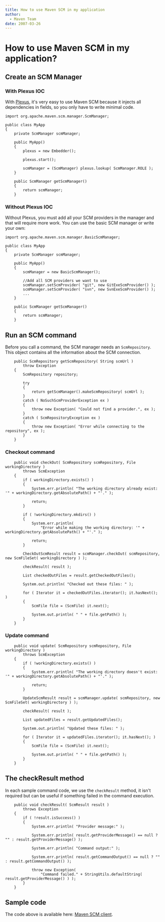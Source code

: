 ```yaml
---
title: How to use Maven SCM in my application
author: 
  - Maven Team
date: 2007-03-26
---
```


<!-- Licensed to the Apache Software Foundation (ASF) under one-->
<!-- or more contributor license agreements.  See the NOTICE file-->
<!-- distributed with this work for additional information-->
<!-- regarding copyright ownership.  The ASF licenses this file-->
<!-- to you under the Apache License, Version 2.0 (the-->
<!-- "License"); you may not use this file except in compliance-->
<!-- with the License.  You may obtain a copy of the License at-->
<!---->
<!--   http://www.apache.org/licenses/LICENSE-2.0-->
<!---->
<!-- Unless required by applicable law or agreed to in writing,-->
<!-- software distributed under the License is distributed on an-->
<!-- "AS IS" BASIS, WITHOUT WARRANTIES OR CONDITIONS OF ANY-->
<!-- KIND, either express or implied.  See the License for the-->
<!-- specific language governing permissions and limitations-->
<!-- under the License.-->
# How to use Maven SCM in my application?

## Create an SCM Manager

### With Plexus IOC

With [Plexus](http://codehaus-plexus.github.io/), it&apos;s very easy to use Maven SCM because it injects all dependencies in fields, so you only have to write minimal code.

```unknown
import org.apache.maven.scm.manager.ScmManager;

public class MyApp
{
    private ScmManager scmManager;

    public MyApp()
    {
        plexus = new Embedder();

        plexus.start();

        scmManager = (ScmManager) plexus.lookup( ScmManager.ROLE );
    }

    public ScmManager getScmManager()
    {
        return scmManager;
    }
```

### Without Plexus IOC

Without Plexus, you must add all your SCM providers in the manager and that will require more work. You can use the basic SCM manager or write your own:

```unknown
import org.apache.maven.scm.manager.BasicScmManager;

public class MyApp
{
    private ScmManager scmManager;

    public MyApp()
    {
        scmManager = new BasicScmManager();

        //Add all SCM providers we want to use
        scmManager.setScmProvider( "git", new GitExeScmProvider() );
        scmManager.setScmProvider( "svn", new SvnExeScmProvider() );
        ...
    }

    public ScmManager getScmManager()
    {
        return scmManager;
    }
```

## Run an SCM command

Before you call a command, the SCM manager needs an `ScmRepository`. This object contains all the information about the SCM connection.

```unknown
    public ScmRepository getScmRepository( String scmUrl )
        throw Exception
    {
        ScmRepository repository;

        try
        {
            return getScmManager().makeScmRepository( scmUrl );
        }
        catch ( NoSuchScmProviderException ex )
        {
            throw new Exception( "Could not find a provider.", ex );
        }
        catch ( ScmRepositoryException ex )
        {
            throw new Exception( "Error while connecting to the repository", ex );
        }
    }
```

### Checkout command

```unknown
    public void checkOut( ScmRepository scmRepository, File workingDirectory )
        throws ScmException
    {
        if ( workingDirectory.exists() )
        {
            System.err.println( "The working directory already exist: '" + workingDirectory.getAbsolutePath() + "'." );

            return;
        }

        if ( !workingDirectory.mkdirs() )
        {
            System.err.println(
                "Error while making the working directory: '" + workingDirectory.getAbsolutePath() + "'." );

            return;
        }

        CheckOutScmResult result = scmManager.checkOut( scmRepository, new ScmFileSet( workingDirectory ) );

        checkResult( result );

        List checkedOutFiles = result.getCheckedOutFiles();

        System.out.println( "Checked out these files: " );

        for ( Iterator it = checkedOutFiles.iterator(); it.hasNext(); )
        {
            ScmFile file = (ScmFile) it.next();

            System.out.println( " " + file.getPath() );
        }
    }
```

### Update command

```unknown
    public void update( ScmRepository scmRepository, File workingDirectory )
        throws ScmException
    {
        if ( !workingDirectory.exists() )
        {
            System.err.println( "The working directory doesn't exist: '" + workingDirectory.getAbsolutePath() + "'." );

            return;
        }

        UpdateScmResult result = scmManager.update( scmRepository, new ScmFileSet( workingDirectory ) );

        checkResult( result );

        List updatedFiles = result.getUpdatedFiles();

        System.out.println( "Updated these files: " );

        for ( Iterator it = updatedFiles.iterator(); it.hasNext(); )
        {
            ScmFile file = (ScmFile) it.next();

            System.out.println( " " + file.getPath() );
        }
    }
```

## The checkResult method

In each sample command code, we use the `checkResult` method, it isn&apos;t required but can be useful if something failed in the command execution.

```unknown
    public void checkResult( ScmResult result )
        throws Exception
    {
        if ( !result.isSuccess() )
        {
            System.err.println( "Provider message:" );

            System.err.println( result.getProviderMessage() == null ? "" : result.getProviderMessage() );

            System.err.println( "Command output:" );

            System.err.println( result.getCommandOutput() == null ? "" : result.getCommandOutput() );

            throw new Exception(
                "Command failed." + StringUtils.defaultString( result.getProviderMessage() ) );
        }
    }
```

## Sample code

The code above is available here: [Maven SCM client](http://svn.apache.org/repos/asf/maven/scm/trunk/maven-scm-client/).

